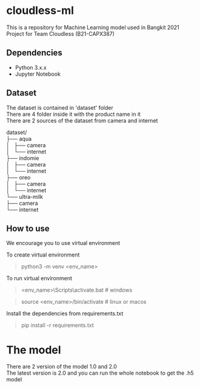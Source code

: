 # cloudless-ml
This is a repository for Machine Learning model used in Bangkit 2021 Project for Team Cloudless (B21-CAPX387)

## Dependencies
* Python 3.x.x
* Jupyter Notebook

## Dataset
The dataset is contained in 'dataset' folder  
There are 4 folder inside it with the product name in it  
There are 2 sources of the dataset from camera and internet  

dataset/  
├── aqua  
│   ├── camera  
│   └── internet  
├── indomie  
│   ├── camera  
│   └── internet  
├── oreo  
│   ├── camera  
│   └── internet  
└── ultra-milk  
    ├── camera  
    └── internet  

## How to use
We encourage you to use virtual environment

To create virtual environment
> python3 -m venv <env_name>

To run virtual environment
> <env_name>\Scripts\activate.bat # windows

> source <env_name>/bin/activate # linux or macos

Install the dependencies from requirements.txt
> pip install -r requirements.txt

# The model
There are 2 version of the model 1.0 and 2.0  
The latest version is 2.0 and you can run the whole notebook to get the .h5 model
